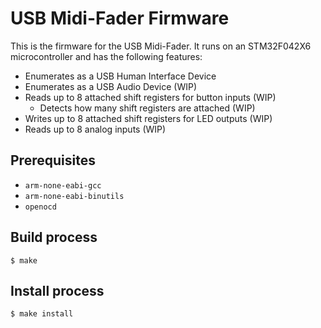 # USB Midi-Fader Firmware

This is the firmware for the USB Midi-Fader. It runs on an STM32F042X6
microcontroller and has the following features:

- Enumerates as a USB Human Interface Device
- Enumerates as a USB Audio Device (WIP)
- Reads up to 8 attached shift registers for button inputs (WIP)
  - Detects how many shift registers are attached (WIP)
- Writes up to 8 attached shift registers for LED outputs (WIP)
- Reads up to 8 analog inputs (WIP)

## Prerequisites

- `arm-none-eabi-gcc`
- `arm-none-eabi-binutils`
- `openocd`

## Build process

```
$ make
```

## Install process

```
$ make install
```

